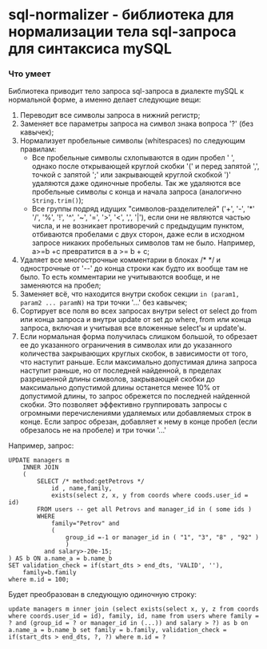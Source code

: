 # sql-normalizer - библиотека для нормализации тела sql-запроса для синтаксиса mySQL

### Что умеет

Библиотека приводит тело запроса sql-запроса в диалекте mySQL к нормальной форме, а именно делает следующие вещи:
1. Переводит все символы запроса в нижний регистр;
2. Заменяет все параметры запроса на символ знака вопроса '?' (без кавычек);
3. Нормализует пробельные символы (whitespaces) по следующим правилам:
   * Все пробельные символы схлопываются в один пробел ' ', однако после
   открывающей круглой скобки '(' и перед запятой ',', точкой с запятой ';' или
   закрывающей круглой скобкой ')' удаляются даже одиночные пробелы. Так же удаляются все пробельные
   символы с конца и начала запроса (аналогично ```String.trim()```);
   * Все группы подряд идущих "символов-разделителей"
   ('+', '-', '*' '/', '%', '!', '^', '~', '=', '&gt;', '&lt;', ',', '|'), если они не являются
   частью числа, и не возникает противоречий с предыдущим пунктом, отбиваются пробелами с двух сторон,
   даже если в исходном запросе никаких пробельных символов там не было. Например,
   <nowrap>a&gt;=b&nbsp;+c</nowrap> превратится в <nowrap>a &gt;= b + c</nowrap>;
4. Удаляет все многострочные комментарии в блоках &#47;&#42; &#42;&#47; и однострочные
от '--' до конца строки как будто их вообще там не было. То есть комментарии не учитываются вообще,
и не заменяются на пробел;
5. Заменяет всё, что находится внутри скобок секции ```in (param1, param2 ... paramN)```
на три точки '...' без кавычек;
6. Сортирует все поля во всех запросах внутри select от select до from или конца запроса
и внутри update от set до where, from или конца запроса, включая и учитывая все вложенные select'ы и update'ы.
7. Если нормальная форма получилась слишком большой, то обрезает ее до указанного ограничения в символах или до
указанного количества закрывающих круглых скобок, в зависимости от того, что наступит раньше. Если максимально
допустимая длина запроса наступит раньше, но от последней найденной, в пределах разрешенной длины символов,
закрывающей скобки до максимально допустимой длины останется менее 10% от допустимой длины, то запрос обрежется
по последней найденной скобки. Это позволяет эффективно группировать запросы с огромными перечислениями удаляемых
или добавляемых строк в конце. Если запрос обрезан, добавляет к нему в конце пробел (если обрезалось не на пробеле)
и три точки '...'

Например, запрос:

```mysql
UPDATE managers m
    INNER JOIN
    (
        SELECT /* method:getPetrovs */
            id , name,family,
            exists(select z, x, y from coords where coods.user_id = id)
        FROM users -- get all Petrovs and manager_id in ( some ids )
        WHERE
            family="Petrov" and
            (
                group_id =-1 or manager_id in ( "1", "3", "8" , "92" )
                )
          and salary>-20e-15;
) AS b ON a.name_a = b.name_b
SET validation_check = if(start_dts > end_dts, 'VALID', ''),
    family=b.family
where m.id = 100;
```

Будет преобразован в следующую одиночную строку:

```mysql
update managers m inner join (select exists(select x, y, z from coords where coords.user_id = id), family, id, name from users where family = ? and (group_id = ? or manager_id in (...)) and salary > ?) as b on a.name_a = b.name_b set family = b.family, validation_check = if(start_dts > end_dts, ?, ?) where m.id = ?
```

